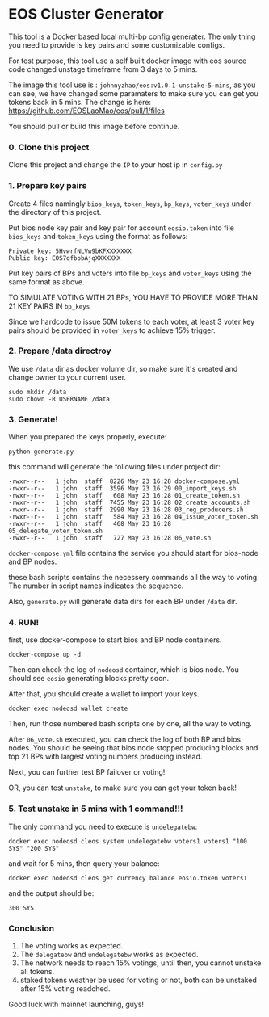 # EOS Cluster Generator

This tool is a Docker based local multi-bp config generater. The only thing you need to provide is key pairs and some customizable configs.

For test purpose, this tool use a self built docker image with eos source code changed unstage timeframe from 3 days to 5 mins.

The image this tool use is : `johnnyzhao/eos:v1.0.1-unstake-5-mins`, as you can see, we have changed some paramaters to make sure you can get you tokens back in 5 mins. The change is here: https://github.com/EOSLaoMao/eos/pull/1/files

You should pull or build this image before continue.

### 0. Clone this project

Clone this project and change the `IP` to your host ip in `config.py`

### 1. Prepare key pairs

Create 4 files namingly `bios_keys`, `token_keys`, `bp_keys`, `voter_keys` under the directory of this project. 

Put bios node key pair and key pair for account `eosio.token` into file `bios_keys` and `token_keys` using the format as follows:

```
Private key: 5HvwrfNLVw9bKFXXXXXXX
Public key: EOS7qfbpbAjqXXXXXXX
```

Put key pairs of BPs and voters into file `bp_keys` and `voter_keys` using the same format as above. 

TO SIMULATE VOTING WITH 21 BPs, YOU HAVE TO PROVIDE MORE THAN 21 KEY PAIRS IN `bp_keys`

Since we hardcode to issue 50M tokens to each voter, at least 3 voter key pairs should be provided in `voter_keys` to achieve 15% trigger.


### 2. Prepare /data directroy

We use `/data` dir as docker volume dir, so make sure it's created and change owner to your current user.

```
sudo mkdir /data
sudo chown -R USERNAME /data
```

### 3. Generate!

When you prepared the keys properly, execute:

```
python generate.py
```

this command will generate the following files under project dir:

```
-rwxr--r--   1 john  staff  8226 May 23 16:28 docker-compose.yml
-rwxr--r--   1 john  staff  3596 May 23 16:29 00_import_keys.sh
-rwxr--r--   1 john  staff   608 May 23 16:28 01_create_token.sh
-rwxr--r--   1 john  staff  7455 May 23 16:28 02_create_accounts.sh
-rwxr--r--   1 john  staff  2990 May 23 16:28 03_reg_producers.sh
-rwxr--r--   1 john  staff   584 May 23 16:28 04_issue_voter_token.sh
-rwxr--r--   1 john  staff   468 May 23 16:28 05_delegate_voter_token.sh
-rwxr--r--   1 john  staff   727 May 23 16:28 06_vote.sh

```

`docker-compose.yml` file contains the service you should start for bios-node and BP nodes.

these bash scripts contains the necessery commands all the way to voting. The number in script names indicates the sequence.

Also, `generate.py` will generate data dirs for each BP under `/data` dir.

### 4. RUN!

first, use docker-compose to start bios and BP node containers.

```
docker-compose up -d
```

Then can check the log of `nodeosd` container, which is bios node. You should see `eosio` generating blocks pretty soon.

After that, you should create a wallet to import your keys.

```
docker exec nodeosd wallet create
```

Then, run those numbered bash scripts one by one, all the way to voting.

After `06_vote.sh` executed, you can check the log of both BP and bios nodes. You should be seeing that bios node stopped producing blocks and top 21 BPs with largest voting numbers producing instead.

Next, you can further test BP failover or voting!

OR, you can test `unstake`, to make sure you can get your token back!

### 5. Test unstake in 5 mins with 1 command!!!

The only command you need to execute is `undelegatebw`:

```
docker exec nodeosd cleos system undelegatebw voters1 voters1 "100 SYS" "200 SYS"
```

and wait for 5 mins, then query your balance:

```
docker exec nodeosd cleos get currency balance eosio.token voters1
```

and the output should be:

```
300 SYS
```

### Conclusion

1. The voting works as expected.
2. The `delegatebw` and `undelegatebw` works as expected.
3. The network needs to reach 15% votings, until then, you cannot unstake all tokens.
4. staked tokens weather be used for voting or not, both can be unstaked after 15% voting readched.

Good luck with mainnet launching, guys!
